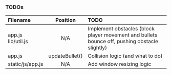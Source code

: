 ### TODOs
| Filename | Position | TODO
|:------|:------:|:------
| app.js lib/util.js | N/A | Implement obstacles (block player movement and bullets bounce off, pushing obstacle slightly)
| app.js | updateBullet() | Collision logic (and what to do)
| static/js/app.js | N/A | Add window resizing logic